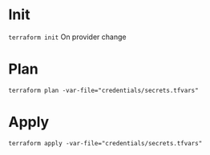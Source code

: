 # Init
`terraform init` On provider change

# Plan
`terraform plan -var-file="credentials/secrets.tfvars"`

# Apply
`terraform apply -var-file="credentials/secrets.tfvars"`
